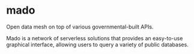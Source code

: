 # mado
Open data mesh on top of various governmental-built APIs.

Mado is a network of serverless solutions that provides an easy-to-use graphical interface, allowing users to query a variety of public databases.
